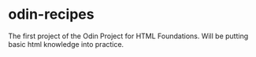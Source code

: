 # odin-recipes
The first project of the Odin Project for HTML Foundations. Will be putting basic html knowledge into practice.

